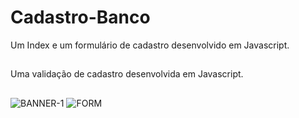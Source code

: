 # Cadastro-Banco
Um Index e um formulário de cadastro desenvolvido em Javascript.
##
Uma validação de cadastro desenvolvida em Javascript.
##
![BANNER-1](https://user-images.githubusercontent.com/42097591/223718823-eeaa9299-6743-4bde-8dd3-63639c31ce34.png)
![FORM](https://user-images.githubusercontent.com/42097591/223718819-b480c656-23f5-4792-9ee8-7ce42e6ae4e5.png)


